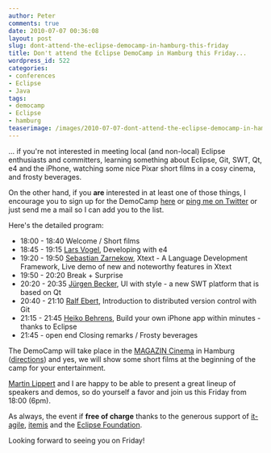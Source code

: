 ```yaml
---
author: Peter
comments: true
date: 2010-07-07 00:36:08
layout: post
slug: dont-attend-the-eclipse-democamp-in-hamburg-this-friday
title: Don't attend the Eclipse DemoCamp in Hamburg this Friday...
wordpress_id: 522
categories:
- conferences
- Eclipse
- Java
tags:
- democamp
- Eclipse
- hamburg
teaserimage: /images/2010-07-07-dont-attend-the-eclipse-democamp-in-hamburg-this-friday/Hamburg_Binnenalster_150x150.png
---
```


... if you're not interested in meeting local (and non-local) Eclipse enthusiasts and committers, learning something about Eclipse, Git, SWT, Qt, e4 and the iPhone, watching some nice Pixar short films in a cosy cinema, and frosty beverages.
<!-- more -->
On the other hand, if you **are** interested in at least one of those things, I encourage you to sign up for the DemoCamp [here](http://wiki.eclipse.org/Eclipse_DemoCamps_Helios_2010/Hamburg) or [ping me on Twitter](http://www.twitter.com/peterfriese) or just send me a mail so I can add you to the list.

Here's the detailed program:
	
  * 18:00 - 18:40 Welcome / Short films
  * 18:45 - 19:15 [Lars Vogel](http://twitter.com/vogella), Developing with e4
  * 19:20 - 19:50 [Sebastian Zarnekow](http://twitter.com/szarnekow), Xtext - A Language Development Framework, Live demo of new and noteworthy features in Xtext
  * 19:50 - 20:20 Break + Surprise
  * 20:20 - 20:35 [Jürgen Becker](http://www.xing.com/profile/Juergen_Becker), UI with style - a new SWT platform that is based on Qt
  * 20:40 - 21:10 [Ralf Ebert](http://twitter.com/ralfebert), Introduction to distributed version control with Git
  * 21:15 - 21:45 [Heiko Behrens](http://twitter.com/HBehrens), Build your own iPhone app within minutes - thanks to Eclipse
  * 21:45 - open end Closing remarks / Frosty beverages

The DemoCamp will take place in the [MAGAZIN Cinema](http://www.magazinfilmkunst.de) in Hamburg ([directions](http://www.magazinfilmkunst.de/anfahrt.html)) and yes, we will show some short films at the beginning of the camp for your entertainment.

[Martin Lippert](http://twitter.com/martinlippert) and I are happy to be able to present a great lineup of speakers and demos, so do yourself a favor and join us this Friday from 18:00 (6pm).

As always, the event if **free of charge** thanks to the generous support of [it-agile](http://www.it-agile.de/), [itemis](http://www.itemis.com) and the [Eclipse Foundation](http://www.eclipse.org).

Looking forward to seeing you on Friday!
